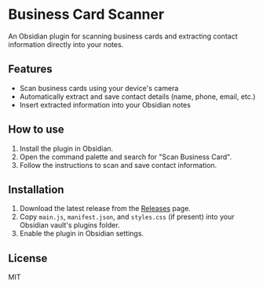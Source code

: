 # Business Card Scanner

An Obsidian plugin for scanning business cards and extracting contact information directly into your notes.

## Features

- Scan business cards using your device's camera
- Automatically extract and save contact details (name, phone, email, etc.)
- Insert extracted information into your Obsidian notes

## How to use

1. Install the plugin in Obsidian.
2. Open the command palette and search for "Scan Business Card".
3. Follow the instructions to scan and save contact information.

## Installation

1. Download the latest release from the [Releases](../../releases) page.
2. Copy `main.js`, `manifest.json`, and `styles.css` (if present) into your Obsidian vault's plugins folder.
3. Enable the plugin in Obsidian settings.

## License

MIT
